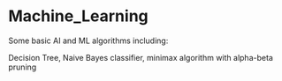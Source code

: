 # Machine_Learning
Some basic AI and ML algorithms including:

Decision Tree, Naive Bayes classifier,  minimax algorithm with alpha-beta pruning
